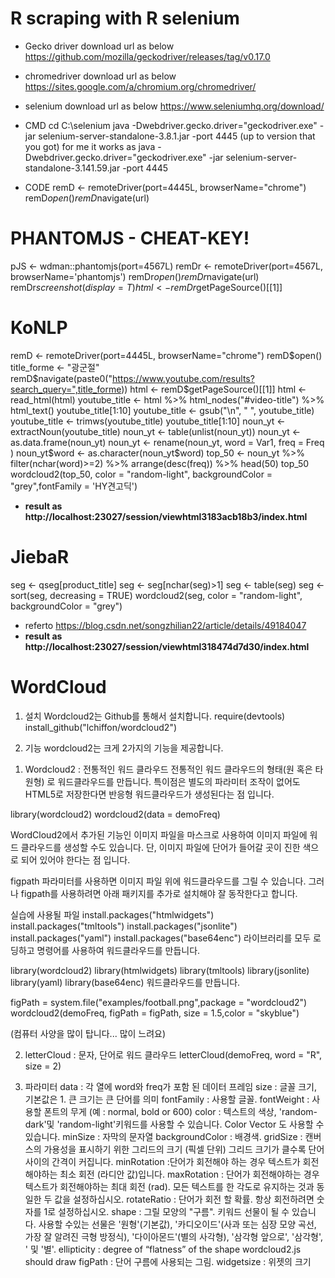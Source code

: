 # R scraping with R selenium

* Gecko driver download url as below
https://github.com/mozilla/geckodriver/releases/tag/v0.17.0

* chromedriver download url as below
https://sites.google.com/a/chromium.org/chromedriver/

* selenium download url as below
https://www.seleniumhq.org/download/

* CMD 
cd C:\selenium
java -Dwebdriver.gecko.driver="geckodriver.exe" -jar selenium-server-standalone-3.8.1.jar -port 4445 (up to version that you got)
for me it works as java -Dwebdriver.gecko.driver="geckodriver.exe" -jar selenium-server-standalone-3.141.59.jar -port 4445

* CODE 
remD <- remoteDriver(port=4445L, browserName="chrome")
remD$open()
remD$navigate(url)


# PHANTOMJS - CHEAT-KEY!
pJS <- wdman::phantomjs(port=4567L) 
remDr <- remoteDriver(port=4567L, browserName='phantomjs')
remDr$open()
remDr$navigate(url)
remDr$screenshot(display = T)
html <- remDr$getPageSource()[[1]]



# KoNLP
remD <- remoteDriver(port=4445L, browserName="chrome")
remD$open()
title_forme <- "광군절" 
 remD$navigate(paste0("https://www.youtube.com/results?search_query=",title_forme))
 html <- remD$getPageSource()[[1]]
 html <- read_html(html)
 youtube_title <- html %>% html_nodes("#video-title") %>% html_text()
 youtube_title[1:10]
 youtube_title <- gsub("\n", " ", youtube_title)
 youtube_title <- trimws(youtube_title)
 youtube_title[1:10]
noun_yt <- extractNoun(youtube_title)
noun_yt <- table(unlist(noun_yt))
noun_yt <- as.data.frame(noun_yt)
noun_yt <- rename(noun_yt,
 word = Var1, 
 freq = Freq
)
noun_yt$word <- as.character(noun_yt$word)
top_50 <- noun_yt %>%
 filter(nchar(word)>=2) %>% 
 arrange(desc(freq)) %>% 
 head(50)
top_50
wordcloud2(top_50, color = "random-light", backgroundColor = "grey",fontFamily = 'HY견고딕')

* <b> result as http://localhost:23027/session/viewhtml3183acb18b3/index.html </b>

# JiebaR

seg <- qseg[product_title]
seg <- seg[nchar(seg)>1]
seg <- table(seg)
seg <- sort(seg, decreasing = TRUE)
wordcloud2(seg, color = "random-light", backgroundColor = "grey")

* referto https://blog.csdn.net/songzhilian22/article/details/49184047
* <b> result as http://localhost:23027/session/viewhtml318474d7d30/index.html </b>


# WordCloud
1. 설치
Wordcloud2는 Github를 통해서 설치합니다.
require(devtools)
install_github("lchiffon/wordcloud2")	
 

2. 기능
wordcloud2는 크게 2가지의 기능을 제공합니다.

1) Wordcloud2 : 전통적인 워드 클라우드
전통적인 워드 클라우드의 형태(원 혹은 타원형) 로 워드클라우드를 만듭니다. 특이점은 별도의 파라미터 조작이 없어도 HTML5로 저장한다면 반응형 워드클라우드가 생성된다는 점 입니다.

library(wordcloud2)
wordcloud2(data = demoFreq)

WordCloud2에서 추가된 기능인 이미지 파일을 마스크로 사용하여 이미지 파일에 워드 클라우드를 생성할 수도 있습니다. 단, 이미지 파일에 단어가 들어갈 곳이 진한 색으로 되어 있어야 한다는 점 입니다.

figpath 파라미터를 사용하면 이미지 파일 위에 워드클라우드를 그릴 수 있습니다. 그러나 figpath를 사용하려면 아래 패키지를 추가로 설치해야 잘 동작한다고 합니다.

 
실습에 사용될 파일
install.packages("htmlwidgets")
install.packages("tmltools")
install.packages("jsonlite")
install.packages("yaml")
install.packages("base64enc")
라이브러리를 모두 로딩하고 명령어를 사용하여 워드클라우드를 만듭니다.

library(wordcloud2)
library(htmlwidgets)
library(tmltools)
library(jsonlite)
library(yaml)
library(base64enc)
워드클라우드를 만듭니다.

figPath = system.file("examples/football.png",package = "wordcloud2")
wordcloud2(demoFreq, figPath = figPath, size = 1.5,color = "skyblue")

 

(컴퓨터 사양을 많이 탑니다... 많이 느려요)

2) letterCloud : 문자, 단어로 워드 클라우드
letterCloud(demoFreq, word = "R", size = 2)


3. 파라미터
data : 각 열에 word와 freq가 포함 된 데이터 프레임
size : 글꼴 크기, 기본값은 1. 큰 크기는 큰 단어를 의미
fontFamily : 사용할 글꼴.
fontWeight : 사용할 폰트의 무게 (예 : normal, bold or 600)
color : 텍스트의 색상, 'random-dark'및 'random-light'키워드를 사용할 수 있습니다. Color Vector 도 사용할 수 있습니다.
minSize : 자막의 문자열
backgroundColor : 배경색.
gridSize : 캔버스의 가용성을 표시하기 위한 그리드의 크기 (픽셀 단위) 그리드 크기가 클수록 단어 사이의 간격이 커집니다.
minRotation :단어가 회전해야 하는 경우 텍스트가 회전해야하는 최소 회전 (라디안 값)입니다.
maxRotation : 단어가 회전해야하는 경우 텍스트가 회전해야하는 최대 회전 (rad). 모든 텍스트를 한 각도로 유지하는 것과 동일한 두 값을 설정하십시오.
rotateRatio : 단어가 회전 할 확률. 항상 회전하려면 숫자를 1로 설정하십시오.
shape : 그릴 모양의 "구름". 키워드 선물이 될 수 있습니다. 사용할 수있는 선물은 '원형'(기본값), '카디오이드'(사과 또는 심장 모양 곡선, 가장 잘 알려진 극형 방정식), '다이아몬드'(별의 사각형), '삼각형 앞으로', '삼각형', ' 및 '별'.
ellipticity : degree of “flatness” of the shape wordcloud2.js should draw
figPath : 단어 구름에 사용되는 그림.
widgetsize : 위젯의 크기
